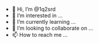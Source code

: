 - 👋 Hi, I’m @1q2srd
- 👀 I’m interested in ...
- 🌱 I’m currently learning ...
- 💞️ I’m looking to collaborate on ...
- 📫 How to reach me ...

<!---
1q2srd/1q2srd is a ✨ special ✨ repository because its `README.md` (this file) appears on your GitHub profile.
You can click the Preview link to take a look at your changes.
--->
